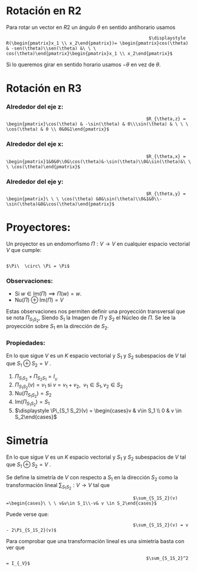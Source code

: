 # Rotación en R2

Para rotar un vector en $R2$ un ángulo $\theta$ en sentido antihorario usamos

                                                          $\displaystyle R(\begin{pmatrix}x_1 \\ x_2\end{pmatrix})= \begin{pmatrix}cos(\theta) & -sen(\theta)\\sen(\theta) &\ \ \  cos(\theta)\end{pmatrix}\begin{pmatrix}x_1 \\ x_2\end{pmatrix}$

Si lo queremos girar en sentido horario usamos $-\theta$ en vez de $\theta$.

# Rotación en R3

### Alrededor del eje z:

                                                         $R_{\theta,z} = \begin{pmatrix}\cos(\theta) & -\sin(\theta) & 0\\\sin(\theta) & \ \ \ \cos(\theta) & 0 \\ 0&0&1\end{pmatrix}$

### Alrededor del eje x:

                                                         $R_{\theta,x} = \begin{pmatrix}1&0&0\\0&\cos(\theta)&-\sin(\theta)\\0&\sin(\theta)&\ \ \ \cos(\theta)\end{pmatrix}$

### Alrededor del eje y:

                                                         $R_{\theta,y} = \begin{pmatrix}\ \ \ \cos(\theta) &0&\sin(\theta)\\0&1&0\\-\sin(\theta)&0&\cos(\theta)\end{pmatrix}$

# Proyectores:

Un proyector es un endomorfismo $\Pi : V \to V$ en cualquier espacio vectorial $V$ que cumple:

                                                                       $\Pi\  \circ\ \Pi = \Pi$

### Observaciones:

- Si $w \in \text{Im}(\Pi) \implies \Pi (w) = w$.
- $\text{Nu}(\Pi)\ \oplus\  \text{Im}(\Pi) = V$

Estas observaciones nos permiten definir una proyección transversal que se nota $\Pi _{S_1S_2}$, Siendo $S_1$ la Imagen de $\Pi$  y $S_2$ el Núcleo de $\Pi$. Se lee la proyección sobre $S_1$  en la dirección de $S_2$.

### Propiedades:

En lo que sigue $V$ es un $K$ espacio vectorial y $S_1$ y $S_2$ subespacios de $V$ tal que $S_1  \oplus S_2=V$ .

1. $\Pi_{S_!S_2} + \Pi_{S_2S_1} = I_{_V}$
2. $\Pi _{S_1 S_2}(v) = v_1$   si   $v=v_1 + v_2, \ \ v_1\in S_1, v_2 \in S_2$
3. $\text{Nu}(\Pi_{S_1 S_2}) = S_2$
4. $\text{Im}(\Pi_{S_1 S_2}) = S_1$
5. $\displaystyle \Pi_{S_1 S_2}(v) = \begin{cases}v & v\in S_1 \\ 0 & v \in S_2\end{cases}$

# Simetría

En lo que sigue $V$ es un $K$ espacio vectorial y $S_1$ y $S_2$ subespacios de $V$ tal que $S_1  \oplus S_2=V$ .

Se define la simetría de $V$ con respecto a $S_1$ en la dirección $S_2$ como la transformación lineal  $\sum_{S_1S_2}:V\to V$ tal que 

                                                    $\sum_{S_1S_2}(v) =\begin{cases}\ \ \ v&v\in S_1\\-v& v \in S_2\end{cases}$

Puede verse que:

                                                    $\sum_{S_1S_2}(v) = v - 2\Pi_{S_1S_2}(v)$

Para comprobar que una transformación lineal es una simietría basta con ver que

                                                         $\sum_{S_1S_2}^2 = I_{_V}$